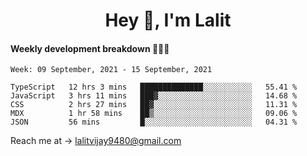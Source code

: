 <h1 align="center">Hey 👋, I'm Lalit</h1>

#### Weekly development breakdown 👨🏻‍💻
<!--START_SECTION:waka-->
```text
Week: 09 September, 2021 - 15 September, 2021

TypeScript   12 hrs 3 mins   ██████████████░░░░░░░░░░░   55.41 % 
JavaScript   3 hrs 11 mins   ███▓░░░░░░░░░░░░░░░░░░░░░   14.68 % 
CSS          2 hrs 27 mins   ██▓░░░░░░░░░░░░░░░░░░░░░░   11.31 % 
MDX          1 hr 58 mins    ██▒░░░░░░░░░░░░░░░░░░░░░░   09.06 % 
JSON         56 mins         █░░░░░░░░░░░░░░░░░░░░░░░░   04.31 % 
```
<!--END_SECTION:waka-->

Reach me at → lalitvijay9480@gmail.com
